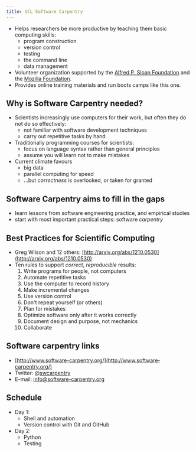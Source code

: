 ```yaml
---
title: UCL Software Carpentry
---
```


* Helps researchers be more productive by teaching them basic computing skills:
    * program construction
    * version control
    * testing
    * the command line
    * data management
* Volunteer organization supported by the [Alfred P. Sloan Foundation](http://www.sloan.org/) and the [Mozilla Foundation](http://www.mozilla.org/en-US/foundation/).
* Provides online training materials and run boots camps like this one.

## Why is Software Carpentry needed?

* Scientists increasingly use computers for their work, but often they do not do so effectively:
    * not familiar with software development techniques
    * carry out repetitive tasks by hand
* Traditionally programming courses for scientists:
    * focus on language syntax rather than general principles
    * assume you will learn not to make mistakes
* Current climate favours
    * big data
    * parallel computing for speed
    * ...but *correctness* is overlooked, or taken for granted

## Software Carpentry aims to fill in the gaps

* learn lessons from software engineering practice, and empirical studies
* start with most important practical steps: software *carpentry*

## Best Practices for Scientific Computing

* Greg Wilson and 12 others: [http://arxiv.org/abs/1210.0530](http://arxiv.org/abs/1210.0530)
* Ten rules to support *correct*, *reproducible* results:
    1. Write programs for people, not computers
    1. Automate repetitive tasks
    1. Use the computer to record history
    1. Make incremental changes
    1. Use version control
    1. Don't repeat yourself (or others)
    1. Plan for mistakes
    1. Optimize software only after it works correctly
    1. Document design and purpose, not mechanics
    1. Collaborate



## Software carpentry links
 
* [http://www.software-carpentry.org/](http://www.software-carpentry.org/)
* Twitter: @[swcarpentry](http://twitter.com/swcarpentry)
* E-mail: info@software-carpentry.org

## Schedule

* Day 1:
    * Shell and automation
    * Version control with Git and GitHub
* Day 2:
    * Python
    * Testing
